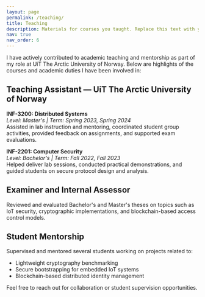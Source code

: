 ```yaml
---
layout: page
permalink: /teaching/
title: Teaching
description: Materials for courses you taught. Replace this text with your description.
nav: true
nav_order: 6
---
```


I have actively contributed to academic teaching and mentorship as part of my role at UiT The Arctic University of Norway. Below are highlights of the courses and academic duties I have been involved in:

## Teaching Assistant — UiT The Arctic University of Norway

**INF-3200: Distributed Systems**  
*Level: Master's | Term: Spring 2023, Spring 2024*  
Assisted in lab instruction and mentoring, coordinated student group activities, provided feedback on assignments, and supported exam evaluations.

**INF-2201: Computer Security**  
*Level: Bachelor's | Term: Fall 2022, Fall 2023*  
Helped deliver lab sessions, conducted practical demonstrations, and guided students on secure protocol design and analysis.

## Examiner and Internal Assessor

Reviewed and evaluated Bachelor's and Master's theses on topics such as IoT security, cryptographic implementations, and blockchain-based access control models.

## Student Mentorship

Supervised and mentored several students working on projects related to:  
- Lightweight cryptography benchmarking  
- Secure bootstrapping for embedded IoT systems  
- Blockchain-based distributed identity management

Feel free to reach out for collaboration or student supervision opportunities.
